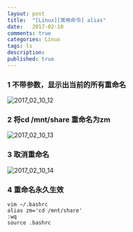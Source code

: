 ```yaml
---
layout: post
title:  "[Linux][常用命令] alias"
date:   2017-02-10
comments: true
categories: Linux
tags: ls
description:
published: true
---
```



### 1 不带参数，显示出当前的所有重命名

<img src="{{ site.url }}/images/2017/02/10_12.png" alt="2017_02_10_12" />


### 2 将cd /mnt/share 重命名为zm

<img src="{{ site.url }}/images/2017/02/10_13.png" alt="2017_02_10_13" />


### 3 取消重命名

<img src="{{ site.url }}/images/2017/02/10_14.png" alt="2017_02_10_14" />


### 4 重命名永久生效

```
vim ~/.bashrc
alias zm='cd /mnt/share'
:wq
source .bashrc
```
